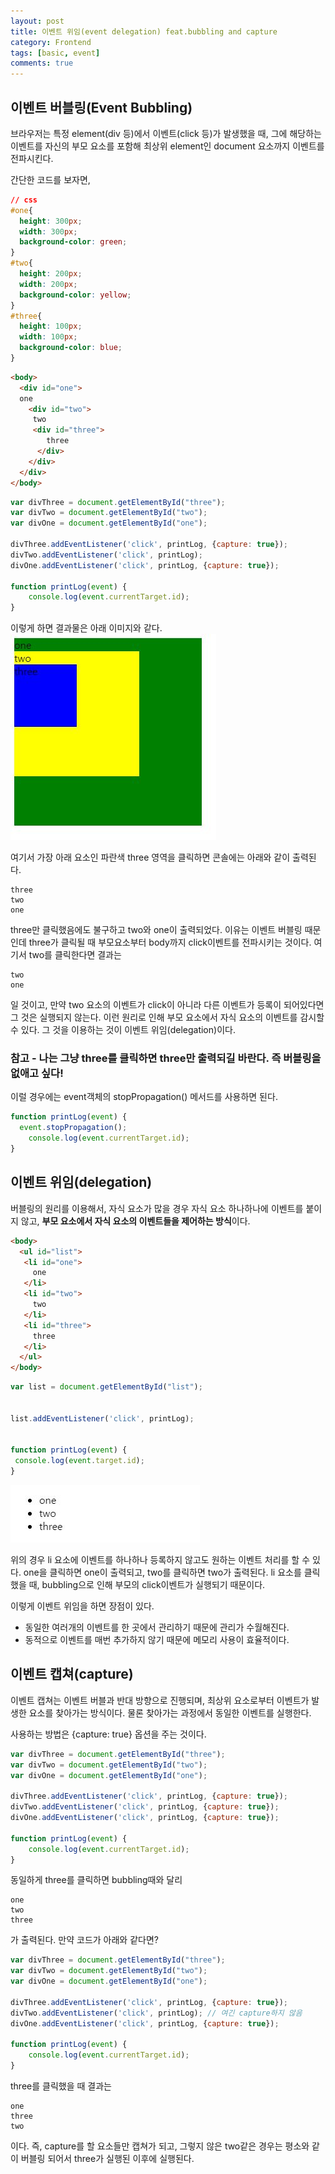 ```yaml
---
layout: post
title: 이벤트 위임(event delegation) feat.bubbling and capture
category: Frontend
tags: [basic, event]
comments: true 
--- 
```


## 이벤트 버블링(Event Bubbling)
브라우저는 특정 element(div 등)에서 이벤트(click 등)가 발생했을 때, 그에 해당하는 이벤트를 자신의 부모 요소를 포함해 최상위 element인 document 요소까지 이벤트를 전파시킨다.

간단한 코드를 보자면,

```css
// css
#one{
  height: 300px;
  width: 300px;
  background-color: green;
}
#two{
  height: 200px;
  width: 200px;
  background-color: yellow;
}
#three{
  height: 100px;
  width: 100px;
  background-color: blue;
}
```

```html
<body>
  <div id="one">
  one
    <div id="two">
     two
     <div id="three">
        three
      </div>
    </div>
  </div>
</body>
```

```javascript
var divThree = document.getElementById("three");
var divTwo = document.getElementById("two");
var divOne = document.getElementById("one");

divThree.addEventListener('click', printLog, {capture: true});
divTwo.addEventListener('click', printLog);
divOne.addEventListener('click', printLog, {capture: true});

function printLog(event) {
	console.log(event.currentTarget.id);
}
```

이렇게 하면 결과물은 아래 이미지와 같다.
![event1](/public/img/event/event1.JPG)

여기서 가장 아래 요소인 파란색 three 영역을 클릭하면 콘솔에는 아래와 같이 출력된다.
```
three
two
one
```

three만 클릭했음에도 불구하고 two와 one이 출력되었다. 이유는 이벤트 버블링 때문인데 three가 클릭될 때 부모요소부터 body까지 click이벤트를 전파시키는 것이다. 여기서 two를 클릭한다면 결과는
```
two 
one
```
일 것이고, 만약 two 요소의 이벤트가 click이 아니라 다른 이벤트가 등록이 되어있다면 그 것은 실행되지 않는다. 이런 원리로 인해 부모 요소에서 자식 요소의 이벤트를 감시할 수 있다. 그 것을 이용하는 것이 이벤트 위임(delegation)이다.

### 참고 - 나는 그냥 three를 클릭하면 three만 출력되길 바란다. 즉 버블링을 없애고 싶다!
이럴 경우에는 event객체의 stopPropagation() 메서드를 사용하면 된다.
```javascript
function printLog(event) {
  event.stopPropagation();
	console.log(event.currentTarget.id);
}
```


## 이벤트 위임(delegation)
버블링의 원리를 이용해서, 자식 요소가 많을 경우 자식 요소 하나하나에 이벤트를 붙이지 않고, **부모 요소에서 자식 요소의 이벤트들을 제어하는 방식**이다.

```html
<body>
  <ul id="list">
   <li id="one">
     one
   </li>
   <li id="two">
     two
   </li>
   <li id="three">
     three
   </li>
  </ul>
</body>
```
```javascript
var list = document.getElementById("list");


list.addEventListener('click', printLog);


function printLog(event) {
 console.log(event.target.id);
}
```

![event2](/public/img/event/event2.JPG)

위의 경우 li 요소에 이벤트를 하나하나 등록하지 않고도 원하는 이벤트 처리를 할 수 있다. one을 클릭하면 one이 출력되고, two를 클릭하면 two가 출력된다.
li 요소를 클릭했을 때, bubbling으로 인해 부모의 click이벤트가 실행되기 때문이다. 

이렇게 이벤트 위임을 하면 장점이 있다.
* 동일한 여러개의 이벤트를 한 곳에서 관리하기 때문에 관리가 수월해진다.
* 동적으로 이벤트를 매번 추가하지 않기 때문에 메모리 사용이 효율적이다.

## 이벤트 캡쳐(capture)
이벤트 캡쳐는 이벤트 버블과 반대 방향으로 진행되며, 최상위 요소로부터 이벤트가 발생한 요소를 찾아가는 방식이다. 물론 찾아가는 과정에서 동일한 이벤트를 실행한다.

사용하는 방법은 {capture: true} 옵션을 주는 것이다.
```javascript
var divThree = document.getElementById("three");
var divTwo = document.getElementById("two");
var divOne = document.getElementById("one");

divThree.addEventListener('click', printLog, {capture: true});
divTwo.addEventListener('click', printLog, {capture: true});
divOne.addEventListener('click', printLog, {capture: true});

function printLog(event) {
	console.log(event.currentTarget.id);
}
```

동일하게 three를 클릭하면 bubbling때와 달리
```
one
two
three
```
가 출력된다. 만약 코드가 아래와 같다면?
```javascript
var divThree = document.getElementById("three");
var divTwo = document.getElementById("two");
var divOne = document.getElementById("one");

divThree.addEventListener('click', printLog, {capture: true});
divTwo.addEventListener('click', printLog); // 여긴 capture하지 않음
divOne.addEventListener('click', printLog, {capture: true});

function printLog(event) {
	console.log(event.currentTarget.id);
}
```

three를 클릭했을 때 결과는 
```
one
three
two
```
이다. 즉, capture를 할 요소들만 캡쳐가 되고, 그렇지 않은 two같은 경우는 평소와 같이 버블링 되어서 three가 실행된 이후에 실행된다.
